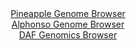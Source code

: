 <div id="Pineapple_Genome_Browser" align="center">
  <a href="https://igv.org/app/?sessionURL=blob:zZJdT9swFIb_iyXQJqVJnLRpE6maArQdha0ICIUiFDmpkxgc29hOP9X_PlNt2g2T6MWmSb6wj_zxnsfPFiywVIQzEAHPhh0bQmABVfHlDaoFxd9RjRWICkQVtoDEBZaY5RhEW1AgpVFyfWlOVloLFTkO0aJVI1ZyW_k2qtGGM7RUds5r55RTijIukeZSOScSLbhDykVriTMkhG3e9u2OM0caOYiKijPFHYFZmS7NfemvUlpixmuc1g3VZB8gNXlMxrldoC_x9CbOc6zUBV6fz_vxxXl85w.S2Sg4nSWTr9MkmB7fkJIh3UjcH4rVqL7GEz4bXo3u78OXbJKd3eqyrAZH_tnxYCWIxKoPu7DnB72w9waGsDle_U89m0EO7PvIGz6P4LgnmpWcQX0_oM36mYYiienk4d3OPbCzAOV5Y0wAeSW7EXQt3w2sjhe03qawZ7luaPhITkD0.GQBLVH.YrY_boFeC.MLUPi12atjAS7nWIKoFbpuF4ah12l3224Ywp21BY2kfw_uMLkOu64Xe16QFoRqI_M8VUwoGzFmL_LCLjcH0rzzz8bTyekrH1a.ISs2lR4E8ZF3kpNiHL9vkm8YmOf3n2ia_Uiqf.LeR4LYOjtUuDZMLtFDPKKj2.p5uQoNpmq6uXDjq2.T9h8BHQan4LJG2uw3FbP86dwCSYKYNoUFUSQjlOj11HDkSxBBzzfqgpxTblwEssw.uZZrwY77.bei_u5p9wM-">Pineapple Genome Browser</a>
</div>
<div id="Alphonso_Genome_Browser" align="center">
  <a href="https://igv.org/app/?sessionURL=blob:zZRda9swFIb_i6BlA8fWR2PHhjKctslCStu1c8JailEc2VZnS64kO1_kv08tG7tZobnYGOhCOhzpvOfVI.1Ax5TmUoAIYBf1XYSAA3QpV3e0bip2RWumQZTTSjMHKJYzxUTGQLQDOdWGJreXdmdpTKMjz.Om6dVUFNLVxKU13UpBV9rNZO2dyaqiC6mokUp7Q0U76fGi663YgjaNa2sTt.8tqaEerZpSCi29hokiXdnz0l.htGBC1iyt28rwVwGp1WM1Lt2cfornd3GWMa2nbDNZnsbTSTwjF8n92D.7T64_zxN_fnzHC0FNq9jp0.CsHI9CU26P8OhJXNcXX7PhM25v12T25YicH1.sG66YPkUBGhA_RBhaa7hYsvX_1LUd_MDOpyfnSX5ZBpmY.766mtKhnvLsZj4aFm_0vXdAJbPWkgCyUgURgg6BvtPHfu9ligYOhKF1R0kOoodHBxhFs.82_WEHzKaxvADNnttXdBwg1ZIpEPVCCAMUhrh_EpzAMER7ZwdaVf09a0fJbRhAHGPspzmvjIV5mWrRaJcK4XZZ7hbbA728gkqPJzroSLzBdbAm.HoyIwXfisGbDNnSr9dnG32Pon9C3XuEuGZxKGrkqTzCQ1m3087fFBoi5Tfjb4l9cZeLWfxn3F5.oMPsyaWqqbH5NmKXP4nrqOJUGBvouOYLXnGzmVsn5QpECBMLLshkJS2JQBWLD9CBDurDj78BJfvH_Q8-">Alphonso Genome Browser</a>
</div>


<div id="DAF_Genomics_Browser" align="center">
  <a href="https://igv.org/app/?sessionURL=blob:tZFra9swFIb_i6D95Jtsx4kNYZgm6bI27ZLMy5ZSwpl9HIvYlivJTdOQ_z7hdQw2yhh0IAmJc3lfnedIHlFIxmsSEdeiPYtSYhBZ8P0SqqbEG6hQkiiHUqJBBOYosE6RREeSg1SQLK51ZaFUIyPbziA3t1jziqXSkp4FjSl5qwrUqaZrQQXPvIa9tFJe6WQFNpRNwWvJbUhTlNJ07Abr7WYP.vgZ23QtcVO1pWKd6kab0MYyKwftltUZPv3FyH9Q1ou9i1fLuKu_wsM0G8ZX0_izN07Wl8HFOrl9v0qC1fmSbWtQrcDh9Xq.nH3C5Iar8YzPJx9v1cW8ZqN18vXMG52PnxomUA5pnw68IHR6PjkZpORpqxGQtBA0or7RdweG6_vmy9XrBXoGgjMS3d0bRAlIdzr97kjUodGgiMSHtmNmEC4yFCQyQ8fp0zB0e37fd8KQnowjaUX5xiQnySLsO27suoH1DSqtn7OyG58W.jP4Vhh_66z3v2I6iNHDZUDnU3fHYPfhOWlSv5iduZMvi8HgFVAGefVjORcVKB368XzBAqXWq7BWv7h4p_vTdw--">DAF Genomics Browser</a>
</div>
